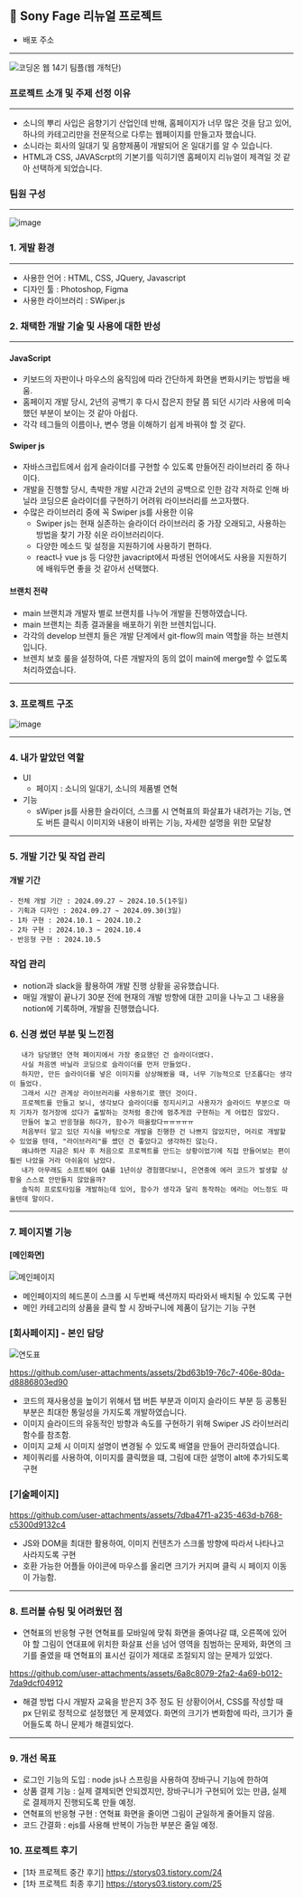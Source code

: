 ## 📖 Sony Fage 리뉴얼 프로젝트

- 배포 주소

---

![코딩온 웹 14기 팀플(웹 개척단)](https://github.com/user-attachments/assets/4d1c6184-c46a-4ff6-9c73-48ef38c6085d)

### 프로젝트 소개 및 주제 선정 이유
---
-  소니의 뿌리 사입은 음향기기 산업인데 반해, 홈페이지가 너무 많은 것을 담고 있어, 하나의 카테고리만을 전문적으로 다루는 웹페이지를 만들고자 했습니다.
-  소니라는 회사의 일대기 및 음향제품이 개발되어 온 일대기를 알 수 있습니다.
-  HTML과 CSS, JAVAScrpt의 기본기를 익히기엔 홈페이지 리뉴얼이 제격일 것 같아 선택하게 되었습니다.

### 팀원 구성
---
![image](https://github.com/user-attachments/assets/7b4f1e5b-4c7c-431e-b767-e8361e60fc35)

### 1. 게발 환경
---
- 사용한 언어 : HTML, CSS, JQuery, Javascript
- 디자인 툴 : Photoshop, Figma
- 사용한 라이브러리 : SWiper.js

### 2. 채택한 개발 기술 및 사용에 대한 반성
---
#### JavaScript
   - 키보드의 자판이나 마우스의 움직임에 따라 간단하게 화면을 변화시키는 방법을 배움.
   - 홈페이지 개발 당시, 2년의 공백기 후 다시 잡은지 한달 쯤 되던 시기라 사용에 미숙했던 부분이 보이는 것 같아 아쉽다.
   - 각각 테그들의 이름이나, 변수 명을 이해하기 쉽게 바꿔야 할 것 같다.
#### Swiper js
  - 자바스크립트에서 쉽게 슬라이더를 구현할 수 있도록 만들어진 라이브러리 중 하나이다.
  - 개발을 진행할 당시, 촉박한 개발 시간과 2년의 공백으로 인한 감각 저하로 인해 바닐라 코딩으론 슬라이더를 구현하기 어려워 라이브러리를 쓰고자했다.
  - 수많은 라이브러리 중에 꼭 Swiper js를 사용한 이유
     - Swiper js는 현재 실존하는 슬라이더 라이브러리 중 가장 오래되고, 사용하는 방법을 찾기 가장 쉬운 라이브러리이다.
     -  다양한 메소드 및 설정을 지원하기에 사용하기 편하다.
     -  react나 vue js 등 다양한 javacript에서 파생된 언어에서도 사용을 지원하기에 배워두면 좋을 것 같아서 선택했다.
#### 브랜치 전략
- main 브랜치과 개발자 별로 브랜치를 나누어 개발을 진행하였습니다.
- main 브랜치는 최종 결과물을 배포하기 위한 브렌치입니다.
- 각각의 develop 브렌치 들은 개발 단계에서 git-flow의 main 역할을 하는 브렌치입니다. 
- 브렌치 보호 룰을 설정하여, 다른 개발자의 동의 없이 main에 merge할 수 없도록 처리하였습니다.

---
### 3. 프로젝트 구조
![image](https://github.com/user-attachments/assets/6a17b543-53d9-44dc-9e93-f73000c2227e)

---
###  4. 내가 맡았던 역할
-  UI
   - 페이지 : 소니의 일대기, 소니의 제품별 연혁
- 기능
   - sWiper js를 사용한 슬라이더, 스크롤 시 연혁표의 화살표가 내려가는 기능, 연도 버튼 클릭시 이미지와 내용이 바뀌는 기능, 자세한 설명을 위한 모달창

 ---
 ### 5. 개발 기간 및 작업 관리
 
 #### 개발 기간
    - 전체 개발 기간 : 2024.09.27 ~ 2024.10.5(1주일)
    - 기획과 디자인 : 2024.09.27 ~ 2024.09.30(3일)
    - 1차 구현 : 2024.10.1 ~ 2024.10.2
    - 2차 구현 : 2024.10.3 ~ 2024.10.4
    - 반응형 구현 : 2024.10.5
###  작업 관리
- notion과 slack을 활용하여 개발 진행 상황을 공유했습니다.
- 매일 개발이 끝나기 30분 전에 현재의 개발 방향에 대한 고미을 나누고 그 내용을 notion에 기록하며, 개발을 진행했습니다.

### 6. 신경 썼던 부분 및 느낀점
```
   내가 담당했던 연혁 페이지에서 가장 중요했던 건 슬라이더였다. 
   사실 처음엔 바닐라 코딩으로 슬라이더를 먼저 만들었다. 
   하지만, 만든 슬라이더를 넣은 이미지를 상상해봤을 때, 너무 기능적으로 단조롭다는 생각이 들었다. 
   그래서 시간 관계상 라이브러리를 사용하기로 했던 것이다.
   프로젝트를 만들고 보니, 생각보다 슬라이더를 정지시키고 사용자가 슬라이드 부분으로 마치 기차가 정거장에 섰다가 출발하는 것처럼 중간에 멈추게끔 구현하는 게 어렵진 않았다.  
   만들어 놓고 반응형을 하다가, 함수가 떠올랐다ㅠㅠㅠㅠㅠ 
   처음부터 알고 있던 지식을 바탕으로 개발을 진행한 건 나쁘지 않았지만, 머리로 개발할 수 있었을 텐데, "라이브러리"를 쎴던 건 좋았다고 생각하진 않는다.
   왜냐하면 지금은 퇴사 후 처음으로 프로젝트를 만드는 상황이었기에 직접 만들어보는 편이 훨씬 나았을 거라 아쉬움이 남았다.
   내가 아무래도 소프트웨어 QA를 1년이상 경험했다보니, 은연중에 에러 코드가 발생할 상황을 스스로 안만들지 않았을까?
   솔직히 프로토타임을 개발하는데 있어, 함수가 생각과 달리 동작하는 에러는 어느정도 따올텐데 말이다.
```

---
### 7. 페이지별 기능

#### [메인화면] 
![메인페이지](https://github.com/user-attachments/assets/aaa570e2-4e41-445a-9e41-14a9214ce814)

- 메인페이지의 헤드폰이 스크롤 시 두번째 색션까지 따라와서 배치될 수 있도록 구현
- 메인 카테고리의 상품을 클릭 할 시 장바구니에 제품이 담기는 기능 구현

### [회사페이지] - 본인 담당

![연도표](https://github.com/user-attachments/assets/689b9aab-af12-4319-90c2-6f4842a6f448)

https://github.com/user-attachments/assets/2bd63b19-76c7-406e-80da-d8886803ed90

- 코드의 재사용성을 높이기 위해서 탭 버튼 부분과 이미지 슬라이드 부분 등 공통된 부분은 최대한 통일성을 가지도록 개발하였습니다.
- 이미지 슬라이드의 유동적인 방향과 속도를 구현하기 위해 Swiper JS 라이브러리 함수를 참조함.
- 이미지 교체 시 이미지 설명이 변경될 수 있도록 배열을 만들어 관리하였습니다.
- 제이쿼리를 사용하여, 이미지를 클릭했을 떄, 그림에 대한 설명이 alt에 추가되도록 구현


### [기술페이지]

https://github.com/user-attachments/assets/7dba47f1-a235-463d-b768-c5300d9132c4

- JS와 DOM을 최대한 활용하여, 이미지 컨텐츠가 스크롤 방향에 따라서 나타나고 사라지도록 구현
- 호환 가능한 어플들 아이콘에 마우스를 올리면 크기가 커지며 클릭 시 페이지 이동이 가능함.
    
---
### 8. 트러블 슈팅 및 어려웠던 점
- 연혁표의 반응형 구현
  연혁표를 모바일에 맞춰 화면을 줄여나갈 떄, 오른쪽에 있어야 할 그림이 연대표에 위치한 화살표 선을 넘어 영역을 침범하는 문제와, 화면의 크기를 줄였을 때 연혁표의 표시선 길이가 제대로 조절되지 않는 문제가 있었다.

https://github.com/user-attachments/assets/6a8c8079-2fa2-4a69-b012-7da9dcf04912

- 해결 방법
  다시 개발자 교육을 받은지 3주 정도 된 상황이어서, CSS를 작성할 때 px 단위로 정적으로 설정했던 게 문제였다. 화면의 크기가 변화함에 따라, 크기가 줄어들도록 하니 문제가 해결되었다.
 

---
### 9. 개선 목표
- 로그인 기능의 도입 : node js나 스프링을 사용하여 장바구니 기능에 한하여 
- 상품 결제 기능 : 실제 결제되면 안되겠지만, 장바구니가 구현되어 있는 만큼, 실제로 결제까지 진행되도록 만들 예정.
- 연혁표의 반응형 구현 : 연혁표 화면을 줄이면 그림이 균일하게 줄어들지 않음.
- 코드 간결화 : ejs를 사용해 반복이 가능한 부분은 줄일 예정.

### 10. 프로젝트 후기
- [1차 프로젝트 중간 후기] https://storys03.tistory.com/24
- [1차 프로젝트 최종 후기] https://storys03.tistory.com/25




    
    


